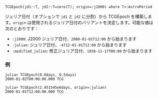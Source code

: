 ```
TCGEpoch(jd1::T, jd2::T=zero(T); origin=:j2000) where T<:AstroPeriod
```

ジュリア日付（オプションで `jd1` と `jd2` に分割）から TCGEpoch を構築します。`origin` は使用されるジュリア日付のバリアントを決定します。可能な値は次のとおりです：

  * `:j2000`: J2000 ジュリア日付、`2000-01-01T12:00` から始まります
  * `:julian`: ジュリア日付、`-4712-01-01T12:00` から始まります
  * `:modified_julian`: 修正ジュリア日付、`1858-11-17T00:00` から始まります

### 例

```jldoctest; setup = :(using AstroTime)
julia> TCGEpoch(0.0days, 0.5days)
2000-01-02T00:00:00.000 TCG

julia> TCGEpoch(2.451545e6days, origin=:julian)
2000-01-01T12:00:00.000 TCG
```
